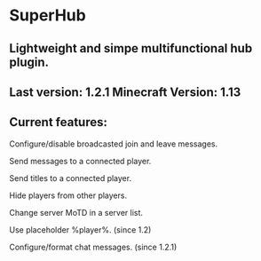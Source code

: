 # SuperHub
Lightweight and simpe multifunctional hub plugin.
-
Last version: 1.2.1 Minecraft Version: 1.13
-
Current features:
-
Configure/disable broadcasted join and leave messages.

Send messages to a connected player.

Send titles to a connected player.

Hide players from other players.

Change server MoTD in a server list.

Use placeholder %player%. (since 1.2)

Configure/format chat messages. (since 1.2.1)
